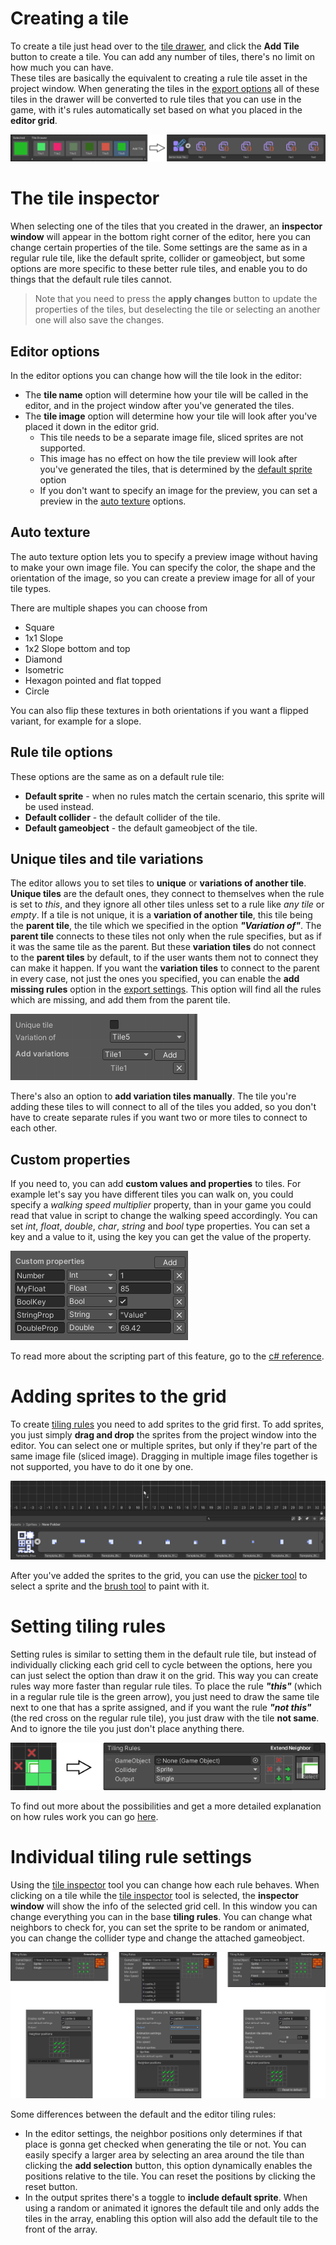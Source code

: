 # <!-- {docsify-ignore} -->

# Creating a tile

To create a tile just head over to the [tile drawer](./better-rule-tiles/get-started?id=the-tile-drawer), and click the **Add Tile** button to create a tile. You can add any number of tiles, there's no limit on how much you can have.<br>
These tiles are basically the equivalent to creating a rule tile asset in the project window. When generating the tiles in the [export options](./better-rule-tiles/get-started?id=the-editor-settings) all of these tiles in the drawer will be converted to rule tiles that you can use in the game, with it's rules automatically set based on what you placed in the **editor grid**.

![Convert Tiles](./images/tiles-convert.png)

# The tile inspector

When selecting one of the tiles that you created in the drawer, an **inspector window** will appear in the bottom right corner of the editor, here you can change certain properties of the tile. Some settings are the same as in a regular rule tile, like the default sprite, collider or gameobject, but some options are more specific to these better rule tiles, and enable you to do things that the default rule tiles cannot.

> Note that you need to press the **apply changes** button to update the properties of the tiles, but deselecting the tile or selecting an another one will also save the changes.

## Editor options

In the editor options you can change how will the tile look in the editor:
- The **tile name** option will determine how your tile will be called in the editor, and in the project window after you've generated the tiles.
- The **tile image** option will determine how your tile will look after you've placed it down in the editor grid. 
  - This tile needs to be a separate image file, sliced sprites are not supported. 
  - This image has no effect on how the tile preview will look after you've generated the tiles, that is determined by the [default sprite](./better-rule-tiles/tile-creation?id=rule-tile-options) option
  - If you don't want to specify an image for the preview, you can set a preview in the [auto texture](./better-rule-tiles/tile-creation?id=auto-texture) options.

## Auto texture

The auto texture option lets you to specify a preview image without having to make your own image file. You can specify the color, the shape and the orientation of the image, so you can create a preview image for all of your tile types.

There are multiple shapes you can choose from
- Square
- 1x1 Slope
- 1x2 Slope bottom and top
- Diamond
- Isometric
- Hexagon pointed and flat topped
- Circle

You can also flip these textures in both orientations if you want a flipped variant, for example for a slope.

## Rule tile options

These options are the same as on a default rule tile:
- **Default sprite** - when no rules match the certain scenario, this sprite will be used instead.
- **Default collider** - the default collider of the tile.
- **Default gameobject** - the default gameobject of the tile.

## Unique tiles and tile variations

The editor allows you to set tiles to **unique** or **variations of another tile**. **Unique tiles** are the default ones, they connect to themselves when the rule is set to *this*, and they ignore all other tiles unless set to a rule like *any tile* or *empty*. If a tile is not unique, it is a **variation of another tile**, this tile being the **parent tile**, the tile which we specified in the option ***"Variation of"***. The **parent tile** connects to these tiles not only when the rule specifies, but as if it was the same tile as the parent. But these **variation tiles** do not connect to the **parent tiles** by default, to if the user wants them not to connect they can make it happen. If you want the **variation tiles** to connect to the parent in every case, not just the ones you specified, you can enable the **add missing rules** option in the [export settings](./better-rule-tiles/get-started?id=the-editor-settings). This option will find all the rules which are missing, and add them from the parent tile.

![Variations](./images/variations.png)

There's also an option to **add variation tiles manually**. The tile you're adding these tiles to will connect to all of the tiles you added, so you don't have to create separate rules if you want two or more tiles to connect to each other.

## Custom properties

If you need to, you can add **custom values and properties** to tiles. For example let's say you have different tiles you can walk on, you could specify a *walking speed multiplier* property, than in your game you could read that value in script to change the walking speed accordingly. You can set *int*, *float*, *double*, *char*, *string* and *bool* type properties. You can set a key and a value to it, using the key you can get the value of the property. 

![Custom properties](./images/custom-properties.png)

To read more about the scripting part of this feature, go to the [c# reference](./better-rule-tiles/cs-reference).

# Adding sprites to the grid

To create [tiling rules](./better-rule-tiles/tile-creation?id=setting-tiling-rules) you need to add sprites to the grid first. To add sprites, you just simply **drag and drop** the sprites from the project window into the editor. You can select one or multiple sprites, but only if they're part of the same image file (sliced image). Dragging in multiple image files together is not supported, you have to do it one by one.

![Drag & Drop](./images/drag-drop.png)

After you've added the sprites to the grid, you can use the [picker tool](./better-rule-tiles/get-started?id=toolbar) to select a sprite and the [brush tool](./better-rule-tiles/get-started?id=toolbar) to paint with it.

# Setting tiling rules

Setting rules is similar to setting them in the default rule tile, but instead of individually clicking each grid cell to cycle between the options, here you can just select the option than draw it on the grid. This way you can create rules way more faster than regular rule tiles. To place the rule ***"this"*** (which in a regular rule tile is the green arrow), you just need to draw the same tile next to one that has a sprite assigned, and if you want the rule ***"not this"*** (the red cross on the regular rule tile), you just draw with the tile **not same**. And to ignore the tile you just don't place anything there.

![Grid To Rules](./images/grid-to-rules.png)

To find out more about the possibilities and get a more detailed explanation on how rules work you can go [here](./better-rule-tiles/rules).

# Individual tiling rule settings

Using the [tile inspector](./better-rule-tiles/get-started?id=toolbar) tool you can change how each rule behaves. When clicking on a tile while the [tile inspector](./better-rule-tiles/get-started?id=toolbar) tool is selected, the **inspector window** will show the info of the selected grid cell. In this window you can change everything you can in the base **tiling rules**. You can change what neighbors to check for, you can set the sprite to be random or animated, you can change the collider type and change the attached gameobject.

![Tiling rule options](./images/tiling-rules.png)

Some differences between the default and the editor tiling rules:
- In the editor settings, the neighbor positions only determines if that place is gonna get checked when generating the tile or not. You can easily specify a larger area by selecting an area around the tile than clicking the **add selection** button, this option dynamically enables the positions relative to the tile. You can reset the positions by clicking the reset button. 
- In the output sprites there's a toggle to **include default sprite**. When using a random or animated it ignores the default tile and only adds the tiles in the array, enabling this option will also add the default tile to the front of the array.